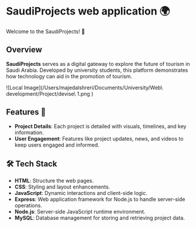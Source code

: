# SaudiProjects web application 🌍

Welcome to the SaudiProjects! 🚀 

## Overview
**SaudiProjects** serves as a digital gateway to explore the future of tourism in Saudi Arabia. Developed by university students, this platform demonstrates how technology can aid in the promotion of tourism.

![Local Image](/Users/majedalshreri/Documents/University/Web\ development/Project/devise\ 1.png )

## Features 🌟
- **Project Details**: Each project is detailed with visuals, timelines, and key information. 
- **User Engagement**: Features like project updates, news, and videos to keep users engaged and informed. 

## 🛠️ Tech Stack
- **HTML**: Structure the web pages.
- **CSS**: Styling and layout enhancements.
- **JavaScript**: Dynamic interactions and client-side logic.
- **Express**: Web application framework for Node.js to handle server-side operations.
- **Node.js**: Server-side JavaScript runtime environment.
- **MySQL**: Database management for storing and retrieving project data.
